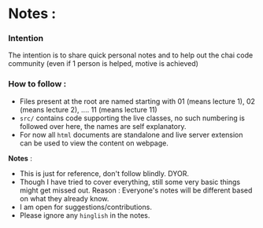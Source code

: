 # Notes : 

### Intention
The intention is to share quick personal notes and to help out the chai code community (even if 1 person is helped, motive is achieved)

### How to follow : 
- Files present at the root are named starting with 01 (means lecture 1), 02 (means lecture 2), .... 11 (means lecture 11)
- `src/` contains code supporting the live classes, no such numbering is followed over here, the names are self explanatory.
- For now all `html` documents are standalone and live server extension can be used to view the content on webpage.


**Notes** : 
- This is just for reference, don't follow blindly. DYOR.
- Though I have tried to cover everything, still some very basic things might get missed out. Reason : Everyone's notes will be different based on what they already know.
- I am open for suggestions/contributions.
- Please ignore any `hinglish` in the notes.

